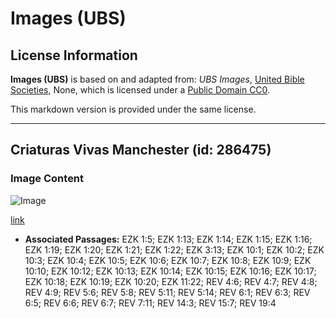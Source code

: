 # Images (UBS)

## License Information

**Images (UBS)** is based on and adapted from: _UBS Images_, [United Bible Societies](https://unitedbiblesocieties.org/), None, which is licensed under a [Public Domain CC0](https://creativecommons.org/public-domain/cc0/).

This markdown version is provided under the same license.



--------------------------------

## Criaturas Vivas Manchester (id: 286475)

### Image Content

![Image](https://cdn.aquifer.bible/aquifer-content/resources/Media/WEB-0605_living_creatures_manchester.jpg)

[link](https://cdn.aquifer.bible/aquifer-content/resources/Media/WEB-0605_living_creatures_manchester.jpg)

* **Associated Passages:** EZK 1:5; EZK 1:13; EZK 1:14; EZK 1:15; EZK 1:16; EZK 1:19; EZK 1:20; EZK 1:21; EZK 1:22; EZK 3:13; EZK 10:1; EZK 10:2; EZK 10:3; EZK 10:4; EZK 10:5; EZK 10:6; EZK 10:7; EZK 10:8; EZK 10:9; EZK 10:10; EZK 10:12; EZK 10:13; EZK 10:14; EZK 10:15; EZK 10:16; EZK 10:17; EZK 10:18; EZK 10:19; EZK 10:20; EZK 11:22; REV 4:6; REV 4:7; REV 4:8; REV 4:9; REV 5:6; REV 5:8; REV 5:11; REV 5:14; REV 6:1; REV 6:3; REV 6:5; REV 6:6; REV 6:7; REV 7:11; REV 14:3; REV 15:7; REV 19:4

